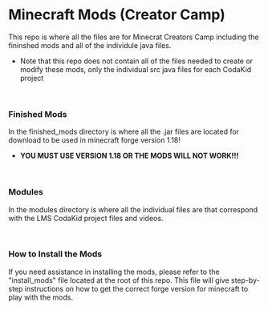 # Minecraft Mods (Creator Camp)
This repo is where all the files are for Minecrat Creators Camp including the fininshed mods and all of the individule java files.
- Note that this repo does not contain all of the files needed to create or modify these mods, only the individual src java files for each CodaKid project 


<br>

### Finished Mods
In the finished_mods directory is where all the .jar files are located for download to be used in minecraft forge version 1.18!
- **YOU MUST USE VERSION 1.18 OR THE MODS WILL NOT WORK!!!**

<br>

### Modules
In the modules directory is where all the individual files are that correspond with the LMS CodaKid project files and videos. 

<br>

### How to Install the Mods
If you need assistance in installing the mods, please refer to the "install_mods" file located at the root of this repo. This file will give step-by-step instructions on how to get the correct forge version for minecraft to play with the mods.
